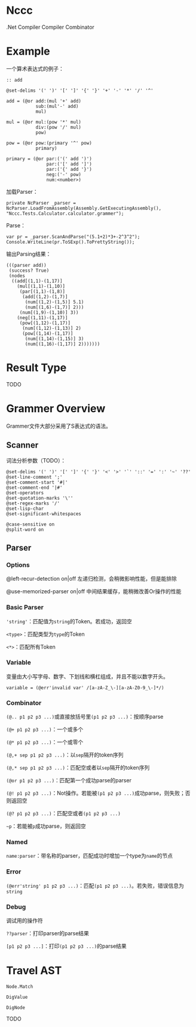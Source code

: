 # Nccc
.Net Compiler Compiler Combinator

# Example

一个算术表达式的例子：

```
:: add

@set-delims '(' ')' '[' ']' '{' '}' '+' '-' '*' '/' '^'

add = (@or add:(mul '+' add)
           sub:(mul'-' add)
           mul)

mul = (@or mul:(pow '*' mul)
           div:(pow '/' mul)
           pow)

pow = (@or pow:(primary '^' pow)
           primary)

primary = (@or par:('(' add ')')
               par:('[' add ']')
               par:('{' add '}')
               neg:('-' pow)
               num:<number>)
```

加载Parser：

```
private NcParser _parser = NcParser.LoadFromAssembly(Assembly.GetExecutingAssembly(), "Nccc.Tests.Calculator.calculator.grammer");
```

Parse：

```
var pr = _parser.ScanAndParse("(5.1+2)*3+-2^3^2");
Console.WriteLine(pr.ToSExp().ToPrettyString());
```

输出Parsing结果：

```
(((parser add))
 (success? True)
 (nodes
  ((add[(1,1)-(1,17)]
    (mul[(1,1)-(1,10)]
     (par[(1,1)-(1,8)]
      (add[(1,2)-(1,7)]
       (num[(1,2)-(1,5)] 5.1)
       (num[(1,6)-(1,7)] 2)))
     (num[(1,9)-(1,10)] 3))
    (neg[(1,11)-(1,17)]
     (pow[(1,12)-(1,17)]
      (num[(1,12)-(1,13)] 2)
      (pow[(1,14)-(1,17)]
       (num[(1,14)-(1,15)] 3)
       (num[(1,16)-(1,17)] 2)))))))
```

# Result Type

TODO

# Grammer Overview

Grammer文件大部分采用了S表达式的语法。

## Scanner

词法分析参数（TODO）：

```
@set-delims '(' ')' '[' ']' '{' '}' '<' '>' '`' '::' '=' ':' '~' '??'
@set-line-comment ';'
@set-comment-start '#|'
@set-comment-end '|#'
@set-operators
@set-quotation-marks '\''
@set-regex-marks '/'
@set-lisp-char
@set-significant-whitespaces

@case-sensitive on
@split-word on
```

## Parser

### Options

@left-recur-detection on|off
左递归检测，会稍微影响性能，但是能排除

@use-memorized-parser on|off
中间结果缓存，能稍微改善Or操作的性能

### Basic Parser

`'string'`：匹配值为`string`的Token。若成功，返回空

`<type>`：匹配类型为`type`的Token

`<*>`：匹配所有Token

### Variable

变量由大小写字母、数字、下划线和横杠组成，并且不能以数字开头。

```
variable = (@err'invalid var' /[a-zA-Z_\-][a-zA-Z0-9_\-]*/)
```

### Combinator

`(@.. p1 p2 p3 ...)`或直接放括号里`(p1 p2 p3 ...)`：按顺序parse

`(@+ p1 p2 p3 ...)`：一个或多个

`(@* p1 p2 p3 ...)`：一个或零个

`(@,+ sep p1 p2 p3 ...)`：以`sep`隔开的token序列

`(@,* sep p1 p2 p3 ...)`：匹配空或者以`sep`隔开的token序列

`(@or p1 p2 p3 ...)`：匹配第一个成功parse的parser

`(@! p1 p2 p3 ...)`：Not操作。若能被`(p1 p2 p3 ...)`成功parse，则失败；否则返回空

`(@? p1 p2 p3 ...)`：匹配空或者`(p1 p2 p3 ...)`

`~p`：若能被`p`成功parse，则返回空

### Named

`name:parser`：带名称的parser，匹配成功时增加一个type为`name`的节点

### Error

`(@err'string' p1 p2 p3 ...)`：匹配`(p1 p2 p3 ...)`。若失败，错误信息为`string`

### Debug

调试用的操作符

`??parser`：打印parser的parse结果

`[p1 p2 p3 ...]`：打印`(p1 p2 p3 ...)`的parse结果

# Travel AST

`Node.Match`

`DigValue`

`DigNode`

TODO